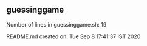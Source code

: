 ## guessinggame

Number of lines in guessinggame.sh: 19

README.md created on: Tue Sep 8 17:41:37 IST 2020
